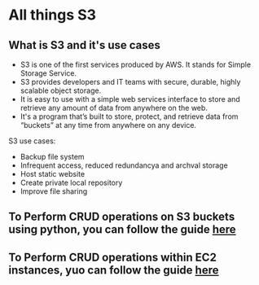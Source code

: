 # All things S3

## What is S3 and it's use cases

- S3 is one of the first services produced by AWS. It stands for Simple Storage Service.
- S3 provides developers and IT teams with secure, durable, highly scalable object storage.
- It is easy to use with a simple web services interface to store and retrieve any amount of data from anywhere on the web.
- It's a program that’s built to store, protect, and retrieve data from “buckets” at any time from anywhere on any device.

S3 use cases:

- Backup file system
- Infrequent access, reduced redundancya and archval storage
- Host static website
- Create private local repository
- Improve file sharing

## To Perform CRUD operations on S3 buckets using python, you can follow the guide [here](./s3-crud-python.md)

## To Perform CRUD operations within EC2 instances, yuo can follow the guide [here](./s3-ec2.md)
